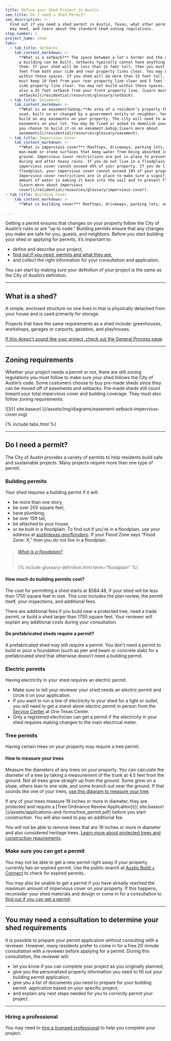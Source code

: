 ```yaml
---
title: Define your Shed Project in Austin
seo_title: Do I need a Shed Permit?
seo_description: >-
  Find out if you need a shed permit in Austin, Texas, what other permits you
  may need, and learn about the standard shed zoning regulations.
step_number: 1
project_name: shed
tabs:
  - tab_title: Setbacks
    tab_content_markdown: >-
      **What is a setback?** The space between a lot's border and the area where
      a building can be built. Setbacks typically cannot have anything built on
      them. If your shed will be less than 15 feet tall, then you must keep 5
      feet from both your side and rear property lines clear. You may not build
      within these spaces. If you shed will be more than 15 feet tall, then you
      must keep 10 feet from your rear property line clear and 5 feet from your
      side property line clear. You may not build within these spaces. There is
      also a 25 foot setback from your front property line. [Learn more about
      setbacks](/residential/resources/glossary/setback).
  - tab_title: Easements
    tab_content_markdown: >-
      **What is an easement?&nbsp;**An area of a resident’s property that can be
      used, built on or changed by a government entity or neighbor. You may not
      build on any easements on your property. The city will need to access any
      easements on your lot. You may be fined or asked to demolish your shed if
      you choose to build it on an easement.&nbsp;[Learn more about
      easements](/residential/resources/glossary/easement).
  - tab_title: Impervious Cover
    tab_content_markdown: >-
      **What is impervious cover?** Rooftops, driveways, parking lots, and other
      man-made or stone surfaces that keep water from being absorbed into the
      ground. Impervious cover restrictions are put in place to prevent flooding
      during and after heavy rains. If you do not live in a floodplain, your
      impervious cover cannot exceed 45% of your property. If you do live in a
      floodplain, your impervious cover cannot exceed 10% of your property.
      Impervious cover restrictions are in place to make sure a significant
      amount of water is making it back into the soil and to prevent flooding.
      [Learn more about impervious
      cover](/residential/resources/glossary/impervious-cover).
- tab_title: Building Cover
    tab_content_markdown: >-
      **What is building cover?** Rooftops, driveways, parking lots, and other.
  
---
```


Getting a permit ensures that changes on your property follow the City of Austin’s rules or are “up to code.” Building permits ensure that any changes you make are safe for you, guests, and neighbors. Before you start building your shed or applying for permits, it’s important to:

* define and describe your project,
* [find out if you need &nbsp;permits and what they are](/residential/residential-toolkit/projects-that-dont-require-a-permit),
* and collect the right information for your consultation and application.

You can start by making sure your definition of your project is the same as the City of Austin’s definition.

---

## What is a shed?

A simple, enclosed structure no one lives in that is physically detached from your house and is used primarily for storage.

Projects that have the same requirements as a shed include: greenhouses, workshops, garages or carports, gazebos, and playhouses.

[If this doesn't sound like your project, check out the General Process page](/residential/projects/general-process).

---

## Zoning requirements

Whether your project needs a permit or not, there are still zoning regulations you must follow to make sure your shed follows the City of Austin’s code. Some customers choose to buy pre-made sheds since they can be moved off of easements and setbacks. Pre-made sheds still count toward your total impervious cover and building coverage. They must also follow zoning requirements.

![]({{ site.baseurl }}/assets/img/diagrams/easement-setback-impervious-cover.svg)

{% include tabs.html %}

---

## Do I need a permit?

The City of Austin provides a variety of permits to help residents build safe and sustainable projects. Many projects require more than one type of permit.

### Building permits

Your shed requires a building permit if it will:

* be more than one story,
* be over 200 square feet,
* have plumbing,
* be over 15ft tall,
* be attached to your house,
* or be built in a floodplain. To find out if you're in a floodplain, use your address at [austintexas.gov/floodpro](http://austintexas.gov/floodpro/). If your Flood Zone says “Flood Zone: X,” then you do not live in a floodplain.

> ###### [What is a floodplain?](/residential/resources/glossary/floodplain)
>
> {% include glossary-definition.html term="floodplain" %}

#### How much do building permits cost?

The cost for permitting a shed starts at $584.48, if your shed will be less than 1750 square feet in size. This cost includes the plan review, the permit itself, your inspections, and additional fees.

There are additional fees if you build near a protected tree, need a trade permit, or build a shed larger than 1750 square feet. Your reviewer will explain any additional costs during your consultation.

#### Do prefabricated sheds require a permit?

A prefabricated shed may still require a permit. You don't need a permit to build or pour a foundation (such as pier and beam or concrete slab) for a prefabricated shed that otherwise doesn’t need a building permit.

### Electric permits

Having electricity in your shed requires an electric permit.

* Make sure to tell your reviewer your shed needs an electric permit and circle it on your application.
* If you want to run a line of electricity to your shed for a light or outlet, you will need to get a stand-alone electric permit in person from the [Service Center](/residential/resources/contact/#service-center) at One Texas Center.
* Only a registered electrician can get a permit if the electricity in your shed requires making changes to the main electrical meter.

### Tree permits

Having certain trees on your property may require a tree permit.

#### How to measure your trees

Measure the diameters of any trees on your property. You can calculate the diameter of a tree by taking a measurement of the trunk at 4.5 feet from the ground. Not all trees grow straight up from the ground. Some grow on a slope, others lean to one side, and some branch out near the ground. If that sounds like one of your trees, [use this diagram to measure your tree](https://www.austintexas.gov/sites/default/files/files/Planning/City_Arborist/Tree_Measurement_Diagram.pdf).

If any of your trees measure 19 inches or more in diameter, they are protected and require a [Tree Ordinance Review Application]({{ site.baseurl }}/assets/applications-and-forms/tree_permit.pdf) before you start construction. You will also need to pay an additional fee.

You will not be able to remove trees that are 19 inches or more in diameter and also considered heritage trees.&nbsp;[Learn more about protected trees and construction requirements](/residential/residential-toolkit/building-near-a-tree/).

### Make sure you can get a permit

You may not be able to get a new permit right away if your property currently has an expired permit. Use the public search at [Austin Build + Connect](https://abc.austintexas.gov/web/permit/public-search-other) to check for expired permits.

You may also be unable to get a permit if you have already reached the maximum amount of impervious cover on your property. If this happens, reconsider your shed materials and design or come in for a consultation to [find out if you can get a permit](/residential/residential-toolkit/can-i-get-a-permit).

---

## You may need a consultation to determine your shed requirements

It is possible to prepare your permit application without consulting with a reviewer. However, many residents prefer to come in for a free 20 minute consultation with a reviewer before applying for a permit. During this consultation, the reviewer will:

* let you know if you can complete your project as you originally planned,
* give you the personalized property information you need to fill out your building permit application,
* give you a list of documents you need to prepare for your building permit &nbsp;application based on your specific project,
* and explain any next steps needed for you to correctly permit your project.

---

### Hiring a professional

You may need to [hire a licensed professional](/residential/residential-toolkit/hiring-a-professional) to help you complete your project.